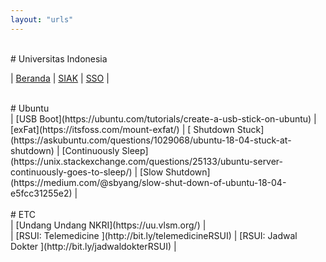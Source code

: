 ```yaml
---
layout: "urls"
---
```


<br>
# Universitas Indonesia

| [Beranda](https://beranda.ui.ac.id/) | [SIAK](https://academic.ui.ac.id/) | [SSO](https://sso.ui.ac.id/) |

<br>
# Ubuntu
<br> 
| [USB Boot](https://ubuntu.com/tutorials/create-a-usb-stick-on-ubuntu) | [exFat](https://itsfoss.com/mount-exfat/) | [ Shutdown Stuck](https://askubuntu.com/questions/1029068/ubuntu-18-04-stuck-at-shutdown) | [Continuously Sleep](https://unix.stackexchange.com/questions/25133/ubuntu-server-continuously-goes-to-sleep/)
| [Slow Shutdown](https://medium.com/@sbyang/slow-shut-down-of-ubuntu-18-04-e5fcc31255e2) |
<br>
<br>
# ETC
<br>
| [Undang Undang NKRI](https://uu.vlsm.org/) |
<br>
| [RSUI: Telemedicine  ](http://bit.ly/telemedicineRSUI) | [RSUI: Jadwal Dokter ](http://bit.ly/jadwaldokterRSUI) |

